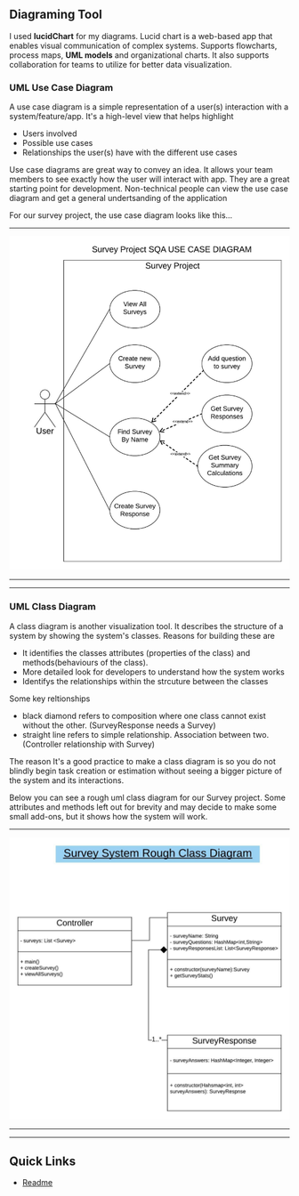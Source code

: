 ## Diagraming Tool

I used **lucidChart** for my diagrams. Lucid chart is a web-based app that enables visual communication of complex systems.
Supports flowcharts, process maps, **UML models** and organizational charts.
It also supports collaboration for teams to utilize for better data visualization.

### UML Use Case Diagram

A use case diagram is a simple representation of a user(s) interaction with a system/feature/app.
It's a high-level view that helps highlight

- Users involved
- Possible use cases
- Relationships the user(s) have with the different use cases

Use case diagrams are great way to convey an idea. It allows your team members to see exactly how the user will interact with app.
They are a great starting point for development.
Non-technical people can view the use case diagram and get a general undertsanding of the application

For our survey project, the use case diagram looks like this...

---

<p align="center">
<img src="images/SurveyUseCaseDiagram.jpeg" alt="Survey use case diagram" width="700">
</p>

---

---

### UML Class Diagram

A class diagram is another visualization tool. It describes the structure of a system by showing the system's classes.
Reasons for building these are

- It identifies the classes attributes (properties of the class) and methods(behaviours of the class).
- More detailed look for developers to understand how the system works
- Identifys the relationships within the strcuture between the classes

Some key reltionships

- black diamond refers to composition where one class cannot exist without the other. (SurveyResponse needs a Survey)
- straight line refers to simple relationship. Association between two. (Controller relationship with Survey)

The reason It's a good practice to make a class diagram is so you do not blindly begin task creation or estimation without seeing a bigger picture of the system and its interactions.

Below you can see a rough uml class diagram for our Survey project. Some attributes and methods left out for brevity and may decide to make some small add-ons, but it shows how the system will work.

---

<p align="center">
<img src="images/SurveyClassDiagram.jpeg" alt="Survey use case diagram" width="700">
</p>

---

---

## Quick Links

- [Readme](../README.md)
